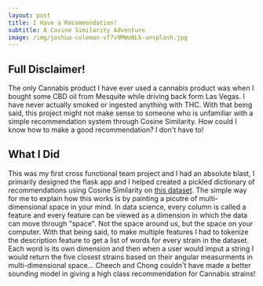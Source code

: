 ```yaml
---
layout: post
title: I Have a Recommendation! 
subtitle: A Cosine Similarity Adventure   
image: /img/joshua-coleman-vf7v9MWoNLk-unsplash.jpg
---  
```


## Full Disclaimer!    
The only Cannabis product I have ever used a cannabis product was when I bought some CBD oil from Mesquite while driving back form Las Vegas. I have never actually smoked or ingested anything with THC. With that being said, this project might not make sense to someone who is unfamiliar with a simple recommendation system through Cosine Similarity. How could I know how to make a good recommendation? I don't have to!  

## What I Did  
This was my first cross functional team project and I had an absolute blast, I primarily designed the flask app and I helped created a pickled dictionary of recommendations using Cosine Similarity on [this dataset](https://www.kaggle.com/kingburrito666/cannabis-strains). The simple way for me to explain how this works is by painting a picutre of multi-dimensional space in your mind. In data science, every column is called a feature and every feature can be viewed as a dimension in which the data can move through "space". Not the space around us, but the space on your computer. With that being said, to make multiple features I had to tokenize the description feature to get a list of words for every strain in the dataset. Each word is its own dimension and then when a user would imput a string I would return the five closest strains based on their angular measurments in multi-dimensional space... Cheech and Chong couldn't have made a better sounding model in giving a high class recommendation for Cannabis strains!
